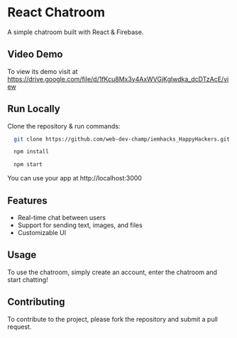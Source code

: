 
# React Chatroom

A simple chatroom built with React & Firebase.





## Video Demo

To view its demo visit at https://drive.google.com/file/d/1fKcu8Mx3y4AxWVGjKglwdka_dcDTzAcE/view


## Run Locally

 Clone the repository & run commands:
```bash
  git clone https://github.com/web-dev-champ/iemhacks_HappyHackers.git

  npm install

  npm start
```

You can use your app at http://localhost:3000 




## Features

* Real-time chat between users
* Support for sending text, images, and files
* Customizable UI





## Usage

To use the chatroom, simply create an account, enter the chatroom and start chatting!


## Contributing

To contribute to the project, please fork the repository and submit a pull request.

